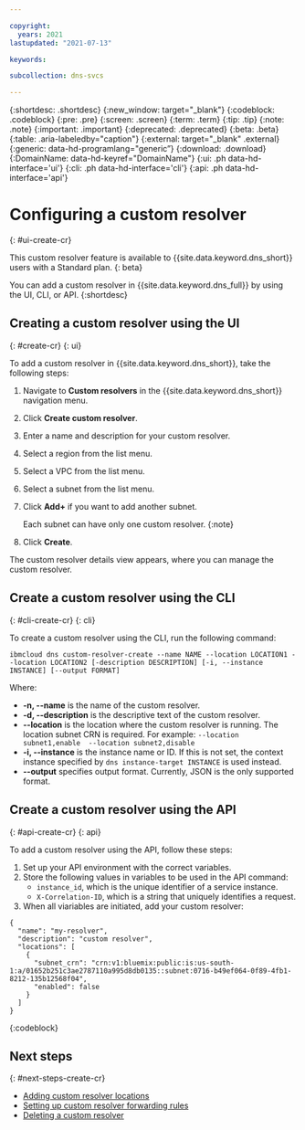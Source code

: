 ```yaml
---

copyright:
  years: 2021
lastupdated: "2021-07-13"

keywords:

subcollection: dns-svcs

---
```


{:shortdesc: .shortdesc}
{:new_window: target="_blank"}
{:codeblock: .codeblock}
{:pre: .pre}
{:screen: .screen}
{:term: .term}
{:tip: .tip}
{:note: .note}
{:important: .important}
{:deprecated: .deprecated}
{:beta: .beta}
{:table: .aria-labeledby="caption"}
{:external: target="_blank" .external}
{:generic: data-hd-programlang="generic”}
{:download: .download}
{:DomainName: data-hd-keyref="DomainName"}
{:ui: .ph data-hd-interface='ui'}
{:cli: .ph data-hd-interface='cli'}
{:api: .ph data-hd-interface='api'}

# Configuring a custom resolver
{: #ui-create-cr}



This custom resolver feature is available to {{site.data.keyword.dns_short}} users with a Standard plan.
{: beta}

You can add a custom resolver in {{site.data.keyword.dns_full}} by using the UI, CLI, or API.
{:shortdesc}

## Creating a custom resolver using the UI
{: #create-cr}
{: ui}

To add a custom resolver in {{site.data.keyword.dns_short}}, take the following steps:

1. Navigate to **Custom resolvers** in the {{site.data.keyword.dns_short}} navigation menu.
1. Click **Create custom resolver**.
1. Enter a name and description for your custom resolver.
1. Select a region from the list menu.
1. Select a VPC from the list menu.
1. Select a subnet from the list menu.
1. Click **Add+** if you want to add another subnet.

   Each subnet can have only one custom resolver.
   {:note}

1. Click **Create**.

The custom resolver details view appears, where you can manage the custom resolver. 

## Create a custom resolver using the CLI
{: #cli-create-cr}
{: cli}

To create a custom resolver using the CLI, run the following command:

`ibmcloud dns custom-resolver-create --name NAME --location LOCATION1 --location LOCATION2 [-description DESCRIPTION] [-i, --instance INSTANCE] [--output FORMAT]`

Where:

 - **-n, --name** is the name of the custom resolver.
 - **-d, --description** is the descriptive text of the custom resolver.
 - **--location** is the location where the custom resolver is running. The location subnet CRN is required. For example: `--location subnet1,enable  --location subnet2,disable`
 - **-i, --instance** is the instance name or ID. If this is not set, the context instance specified by `dns instance-target INSTANCE` is used instead.
 - **--output** specifies output format. Currently, JSON is the only supported format.

## Create a custom resolver using the API
{: #api-create-cr}
{: api}

To add a custom resolver using the API, follow these steps:

1. Set up your API environment with the correct variables.
1. Store the following values in variables to be used in the API command:
   * `instance_id`, which is the unique identifier of a service instance.
   * `X-Correlation-ID`, which is a string that uniquely identifies a request.
1. When all viariables are initiated, add your custom resolver:

```
{
  "name": "my-resolver",
  "description": "custom resolver",
  "locations": [
    {
      "subnet_crn": "crn:v1:bluemix:public:is:us-south-1:a/01652b251c3ae2787110a995d8db0135::subnet:0716-b49ef064-0f89-4fb1-8212-135b12568f04",
      "enabled": false
    }
  ]
}
```
{:codeblock}


## Next steps
{: #next-steps-create-cr}

* [Adding custom resolver locations](/docs/dns-svcs?topic=dns-svcs-cr-res-loc-add)
* [Setting up custom resolver forwarding rules](/docs/dns-svcs?topic=dns-svcs-cr-fwd-rules-add)
* [Deleting a custom resolver](/docs/dns-svcs?topic=dns-svcs-cr-delete)

